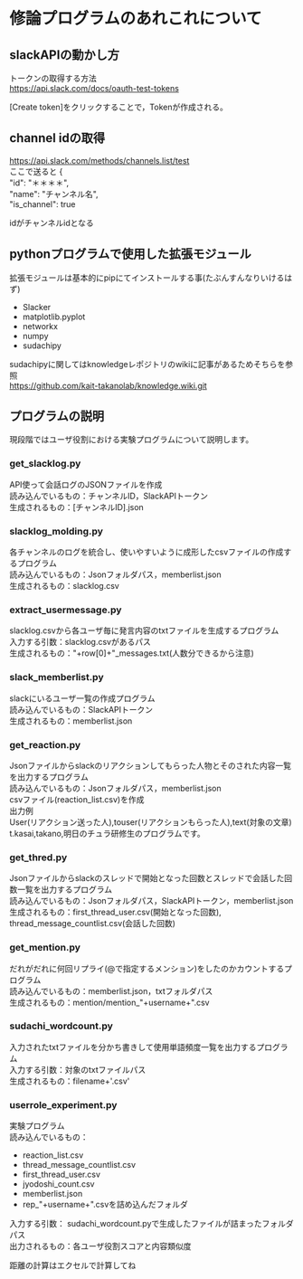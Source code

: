 # 修論プログラムのあれこれについて

## slackAPIの動かし方

トークンの取得する方法  
https://api.slack.com/docs/oauth-test-tokens

[Create token]をクリックすることで，Tokenが作成される。  

## channel idの取得
https://api.slack.com/methods/channels.list/test  
ここで送ると
{  
"id": "＊＊＊＊",  
"name": "チャンネル名",  
"is_channel": true  

idがチャンネルidとなる

## pythonプログラムで使用した拡張モジュール
拡張モジュールは基本的にpipにてインストールする事(たぶんすんなりいけるはず)  
- Slacker  
- matplotlib.pyplot  
- networkx  
- numpy  
- sudachipy  

sudachipyに関してはknowledgeレポジトリのwikiに記事があるためそちらを参照  
https://github.com/kait-takanolab/knowledge.wiki.git


## プログラムの説明
現段階ではユーザ役割における実験プログラムについて説明します。  


### get_slacklog.py  
API使って会話ログのJSONファイルを作成  
読み込んでいるもの：チャンネルID，SlackAPIトークン  
生成されるもの：[チャンネルID].json  

### slacklog_molding.py
各チャンネルのログを統合し、使いやすいように成形したcsvファイルの作成するプログラム  
読み込んでいるもの：Jsonフォルダパス，memberlist.json  
生成されるもの：slacklog.csv  

### extract_usermessage.py
slacklog.csvから各ユーザ毎に発言内容のtxtファイルを生成するプログラム  
入力する引数：slacklog.csvがあるパス  
生成されるもの："+row[0]+"_messages.txt(人数分できるから注意)  

### slack_memberlist.py
slackにいるユーザ一覧の作成プログラム  
読み込んでいるもの：SlackAPIトークン  
生成されるもの：memberlist.json  

### get_reaction.py
Jsonファイルからslackのリアクションしてもらった人物とそのされた内容一覧を出力するプログラム  
読み込んでいるもの：Jsonフォルダパス，memberlist.json  
csvファイル(reaction_list.csv)を作成  
出力例  
User(リアクション送った人),touser(リアクションもらった人),text(対象の文章)  
t.kasai,takano,明日のチュラ研修生のプログラムです。  

### get_thred.py
Jsonファイルからslackのスレッドで開始となった回数とスレッドで会話した回数一覧を出力するプログラム  
読み込んでいるもの：Jsonフォルダパス，SlackAPIトークン，memberlist.json  
生成されるもの：first_thread_user.csv(開始となった回数),  thread_message_countlist.csv(会話した回数)  

### get_mention.py
だれがだれに何回リプライ(@で指定するメンション)をしたのかカウントするプログラム  
読み込んでいるもの：memberlist.json，txtフォルダパス  
生成されるもの：mention/mention_"+username+".csv  

### sudachi_wordcount.py
入力されたtxtファイルを分かち書きして使用単語頻度一覧を出力するプログラム  
入力する引数：対象のtxtファイルパス  
生成されるもの：filename+'.csv'  

### userrole_experiment.py
実験プログラム  
読み込んでいるもの：  
- reaction_list.csv
- thread_message_countlist.csv
- first_thread_user.csv
- jyodoshi_count.csv
- memberlist.json
- rep_"+username+".csvを詰め込んだフォルダ  

入力する引数：  sudachi_wordcount.pyで生成したファイルが詰まったフォルダパス  
出力されるもの：各ユーザ役割スコアと内容類似度  

距離の計算はエクセルで計算してね
